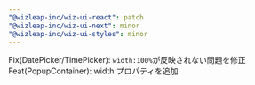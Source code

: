 ```yaml
---
"@wizleap-inc/wiz-ui-react": patch
"@wizleap-inc/wiz-ui-next": minor
"@wizleap-inc/wiz-ui-styles": minor
---
```


Fix(DatePicker/TimePicker): `width:100%`が反映されない問題を修正
Feat(PopupContainer): width プロパティを追加

